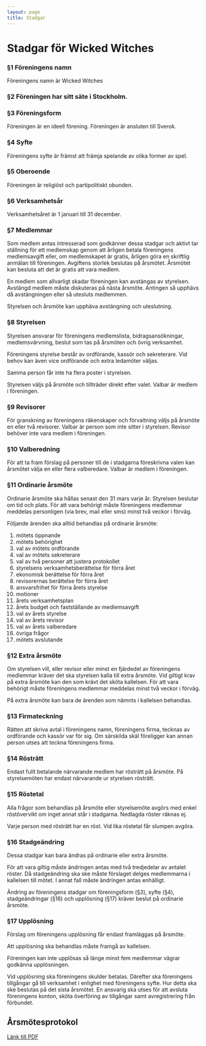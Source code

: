 ```yaml
---
layout: page
title: Stadgar
---
```

# Stadgar för Wicked Witches

### §1 Föreningens namn
Föreningens namn är Wicked Witches

### §2 Föreningen har sitt säte i Stockholm.

### §3 Föreningsform
Föreningen är en ideell förening. Föreningen är ansluten till Sverok.

### §4 Syfte
Föreningens syfte är främst att främja spelande av olika former av spel.

### §5 Oberoende
Föreningen är religiöst och partipolitiskt obunden.

### §6 Verksamhetsår
Verksamhetsåret är 1 januari till 31 december. 

### §7 Medlemmar
Som medlem antas intresserad som godkänner dessa stadgar och aktivt tar ställning för ett medlemskap genom att årligen betala föreningens medlemsavgift eller, om medlemskapet är gratis, årligen göra en skriftlig anmälan till föreningen. Avgiftens storlek beslutas på årsmötet. Årsmötet kan besluta att det är gratis att vara medlem.

En medlem som allvarligt skadar föreningen kan avstängas av styrelsen. Avstängd medlem måste diskuteras på nästa årsmöte. Antingen så upphävs då avstängningen eller så utesluts medlemmen.

Styrelsen och årsmöte kan upphäva avstängning och uteslutning.

### §8 Styrelsen
Styrelsen ansvarar för föreningens medlemslista, bidragsansökningar, medlemsvärvning, beslut som tas på årsmöten och övrig verksamhet.

Föreningens styrelse består av ordförande, kassör och sekreterare. Vid behov kan även vice ordförande och extra ledamöter väljas.

Samma person får inte ha flera poster i styrelsen.

Styrelsen väljs på årsmöte och tillträder direkt efter valet. Valbar är medlem i föreningen.

### §9 Revisorer
För granskning av föreningens räkenskaper och förvaltning väljs på årsmöte en eller två revisorer. Valbar är person som inte sitter i styrelsen. Revisor behöver inte vara medlem i föreningen.

### §10 Valberedning
För att ta fram förslag på personer till de i stadgarna föreskrivna valen kan årsmötet välja en eller flera valberedare. Valbar är medlem i föreningen.

### §11 Ordinarie årsmöte
Ordinarie årsmöte ska hållas senast den 31 mars varje år. Styrelsen beslutar om tid och plats. För att vara behörigt måste föreningens medlemmar meddelas personligen (via brev, mail eller sms) minst två veckor i förväg.

Följande ärenden ska alltid behandlas på ordinarie årsmöte:

   1. mötets öppnande
   2. mötets behörighet
   3. val av mötets ordförande
   4. val av mötets sekreterare
   5. val av två personer att justera protokollet
   6. styrelsens verksamhetsberättelse för förra året
   7. ekonomisk berättelse för förra året
   8. revisorernas berättelse för förra året
   9. ansvarsfrihet för förra årets styrelse
   10. motioner 
   11. årets verksamhetsplan
   12. årets budget och fastställande av medlemsavgift
   13. val av årets styrelse
   14. val av årets revisor
   15. val av årets valberedare
   16. övriga frågor
   17. mötets avslutande

### §12 Extra årsmöte
Om styrelsen vill, eller revisor eller minst en fjärdedel av föreningens medlemmar kräver det ska styrelsen kalla till extra årsmöte. Vid giltigt krav på extra årsmöte kan den som krävt det sköta kallelsen. För att vara behörigt måste föreningens medlemmar meddelas minst två veckor i förväg.

På extra årsmöte kan bara de ärenden som nämnts i kallelsen behandlas.

### §13 Firmateckning

Rätten att skriva avtal i föreningens namn, föreningens firma, tecknas av ordförande och kassör var för sig. Om särskilda skäl föreligger kan annan person utses att teckna föreningens firma.

### §14 Rösträtt
Endast fullt betalande närvarande medlem har rösträtt på årsmöte. På styrelsemöten har endast närvarande ur styrelsen rösträtt.

### §15 Röstetal
Alla frågor som behandlas på årsmöte eller styrelsemöte avgörs med enkel röstövervikt om inget annat står i stadgarna. Nedlagda röster räknas ej.

Varje person med rösträtt har en röst. Vid lika röstetal får slumpen avgöra.

### §16 Stadgeändring
Dessa stadgar kan bara ändras på ordinarie eller extra årsmöte.

För att vara giltig måste ändringen antas med två tredjedelar av antalet röster. Då stadgeändring ska ske måste förslaget delges medlemmarna i kallelsen till mötet. I annat fall måste ändringen antas enhälligt.

Ändring av föreningens stadgar om föreningsform (§3), syfte (§4), stadgeändringar (§16) och upplösning (§17) kräver beslut på ordinarie årsmöte.

### §17 Upplösning
Förslag om föreningens upplösning får endast framläggas på årsmöte.

Att upplösning ska behandlas måste framgå av kallelsen.

Föreningen kan inte upplösas så länge minst fem medlemmar vägrar godkänna upplösningen.

Vid upplösning ska föreningens skulder betalas. Därefter ska föreningens tillgångar gå till verksamhet i enlighet med föreningens syfte. Hur detta ska ske beslutas på det sista årsmötet. En ansvarig ska utses för att avsluta föreningens konton, sköta överföring av tillgångar samt avregistrering från förbundet.

## Årsmötesprotokol
[Länk till PDF](https://drive.google.com/file/d/0B-kX7UrQSKN8cUFodGpnVGM4clU/view?usp=sharing)
